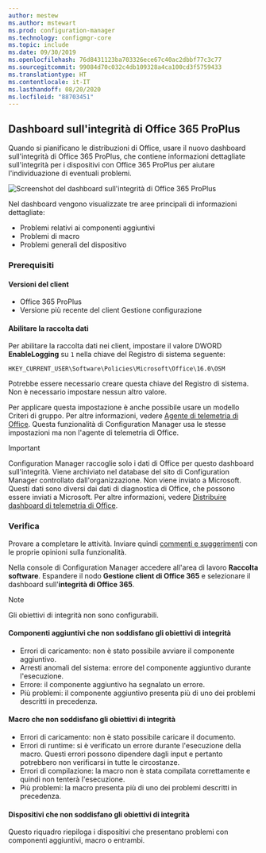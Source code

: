 ```yaml
---
author: mestew
ms.author: mstewart
ms.prod: configuration-manager
ms.technology: configmgr-core
ms.topic: include
ms.date: 09/30/2019
ms.openlocfilehash: 76d8431123ba703326ece67c40ac2dbbf77c3c77
ms.sourcegitcommit: 99084d70c032c4db109328a4ca100cd3f5759433
ms.translationtype: HT
ms.contentlocale: it-IT
ms.lasthandoff: 08/20/2020
ms.locfileid: "88703451"
---
```

## <a name="office-365-proplus-health-dashboard"></a><a name="bkmk_o365health"></a> Dashboard sull'integrità di Office 365 ProPlus

<!--4488301-->

Quando si pianificano le distribuzioni di Office, usare il nuovo dashboard sull'integrità di Office 365 ProPlus, che contiene informazioni dettagliate sull'integrità per i dispositivi con Office 365 ProPlus per aiutare l'individuazione di eventuali problemi.

![Screenshot del dashboard sull'integrità di Office 365 ProPlus](../../media/4488301-o365-health.png)

Nel dashboard vengono visualizzate tre aree principali di informazioni dettagliate:

- Problemi relativi ai componenti aggiuntivi
- Problemi di macro
- Problemi generali del dispositivo

### <a name="prerequisites"></a>Prerequisiti

#### <a name="client-versions"></a>Versioni del client

- Office 365 ProPlus
- Versione più recente del client Gestione configurazione

#### <a name="enable-data-collection"></a>Abilitare la raccolta dati

Per abilitare la raccolta dati nei client, impostare il valore DWORD **EnableLogging** su `1` nella chiave del Registro di sistema seguente:

`HKEY_CURRENT_USER\Software\Policies\Microsoft\Office\16.0\OSM`

Potrebbe essere necessario creare questa chiave del Registro di sistema. Non è necessario impostare nessun altro valore.

Per applicare questa impostazione è anche possibile usare un modello Criteri di gruppo. Per altre informazioni, vedere [Agente di telemetria di Office](/deployoffice/compat/deploy-telemetry-dashboard#office-telemetry-agent). Questa funzionalità di Configuration Manager usa le stesse impostazioni ma non l'agente di telemetria di Office.

> [!IMPORTANT]
> Configuration Manager raccoglie solo i dati di Office per questo dashboard sull'integrità. Viene archiviato nel database del sito di Configuration Manager controllato dall'organizzazione. Non viene inviato a Microsoft. Questi dati sono diversi dai dati di diagnostica di Office, che possono essere inviati a Microsoft. Per altre informazioni, vedere [Distribuire dashboard di telemetria di Office](/deployoffice/compat/deploy-telemetry-dashboard).

### <a name="try-it-out"></a>Verifica

Provare a completare le attività. Inviare quindi [commenti e suggerimenti](../../../../understand/find-help.md#product-feedback) con le proprie opinioni sulla funzionalità.

Nella console di Configuration Manager accedere all'area di lavoro **Raccolta software**. Espandere il nodo **Gestione client di Office 365** e selezionare il dashboard sull'**integrità di Office 365**.

> [!NOTE]
> Gli obiettivi di integrità non sono configurabili.

#### <a name="add-ins-not-meeting-health-goals"></a>Componenti aggiuntivi che non soddisfano gli obiettivi di integrità

- Errori di caricamento: non è stato possibile avviare il componente aggiuntivo.
- Arresti anomali del sistema: errore del componente aggiuntivo durante l'esecuzione.
- Errore: il componente aggiuntivo ha segnalato un errore.
- Più problemi: il componente aggiuntivo presenta più di uno dei problemi descritti in precedenza.

#### <a name="macros-not-meeting-health-goals"></a>Macro che non soddisfano gli obiettivi di integrità

- Errori di caricamento: non è stato possibile caricare il documento.
- Errori di runtime: si è verificato un errore durante l'esecuzione della macro. Questi errori possono dipendere dagli input e pertanto potrebbero non verificarsi in tutte le circostanze.
- Errori di compilazione: la macro non è stata compilata correttamente e quindi non tenterà l'esecuzione.
- Più problemi: la macro presenta più di uno dei problemi descritti in precedenza.

#### <a name="devices-not-meeting-health-goals"></a>Dispositivi che non soddisfano gli obiettivi di integrità

Questo riquadro riepiloga i dispositivi che presentano problemi con componenti aggiuntivi, macro o entrambi.